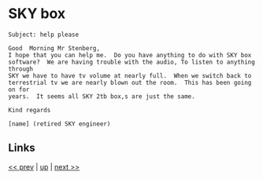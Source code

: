 # SKY box

    Subject: help please

    Good  Morning Mr Stenberg,
    I hope that you can help me.  Do you have anything to do with SKY box
    software?  We are having trouble with the audio, To listen to anything through
    SKY we have to have tv volume at nearly full.  When we switch back to
    terrestrial tv we are nearly blown out the room.  This has been going on for
    years.  It seems all SKY 2tb box,s are just the same.

    Kind regards

    [name] (retired SKY engineer)

## Links

[<< prev](2021-04-04.md) | [up](../) | [next >> ](2021-07-03.md)
